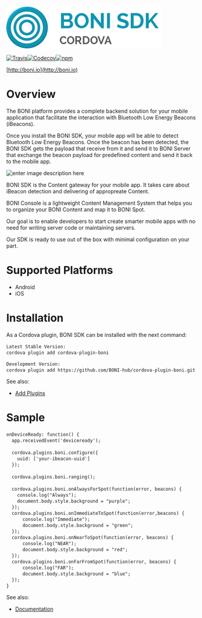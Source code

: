 ![BONI](https://raw.githubusercontent.com/BONI-hub/boni.io/gh-pages/img/logo/logo-cordova.png)

[![Travis](https://img.shields.io/travis/BONI-hub/cordova-plugin-boni.svg)](https://travis-ci.org/BONI-hub/cordova-plugin-boni)[![Codecov](https://img.shields.io/codecov/c/github/BONI-hub/cordova-plugin-boni/master.svg)](https://codecov.io/github/BONI-hub/cordova-plugin-boni?branch=master)[![npm](https://img.shields.io/npm/v/cordova-plugin-boni.svg)](https://www.npmjs.com/package/cordova-plugin-boni)

[http://boni.io](http://boni.io)

Overview
========

The BONI platform provides a complete backend solution for your mobile application that facilitate the interaction with Bluetooth Low Energy Beacons (iBeacons).

Once you install the BONI SDK, your mobile app will be able to detect Bluetooth Low Energy Beacons. Once the beacon has been detected, the BONI SDK gets the payload that receive from it and send it to BONI Server that exchange the beacon payload for predefined content and send it back to the mobile app.

![enter image description here](http://boni.io/img/front-banner.svg)

BONI SDK is the Content gateway for your mobile app. It takes care about iBeacon detection and delivering of appropreate Content.

BONI Console is a lightweight Content Management System that helps you to organize your BONI Content and map it to BONI Spot.

Our goal is to enable developers to start create smarter mobile apps with no need for writing server code or maintaining servers.

Our SDK is ready to use out of the box with minimal configuration on your part.

Supported Platforms
===================

-	Android
-	iOS

Installation
============

As a Cordova plugin, BONI SDK can be installed with the next command:

```
Latest Stable Version:
cordova plugin add cordova-plugin-boni
```

```
Development Version:
cordova plugin add https://github.com/BONI-hub/cordova-plugin-boni.git
```

See also:

-	[Add Plugins](https://cordova.apache.org/docs/en/6.x/guide/cli/index.html#add-plugins)

Sample
======

```
onDeviceReady: function() {
  app.receivedEvent('deviceready');

  cordova.plugins.boni.configure({
    uuid: ['your-ibeacon-uuid']
  });

  cordova.plugins.boni.ranging();

  cordova.plugins.boni.onAlwaysForSpot(function(error, beacons) {
    console.log("Always");
    document.body.style.background = "purple";
  });
  cordova.plugins.boni.onImmediateToSpot(function(error,beacons) {
      console.log("Immediate");
      document.body.style.background = "green";
  });
  cordova.plugins.boni.onNearToSpot(function(error, beacons) {
      console.log("NEAR");
      document.body.style.background = "red";
  });
  cordova.plugins.boni.onFarFromSpot(function(error, beacons) {
      console.log("FAR");
      document.body.style.background = "blue";
  });
}
```

See also:

-	[Documentation](http://boni.io/docs/)
